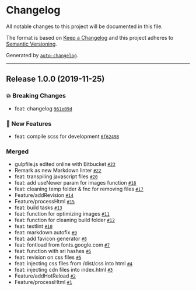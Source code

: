 # Changelog

All notable changes to this project will be documented in this file.

The format is based on [Keep a Changelog](https://keepachangelog.com/en/1.0.0/)
and this project adheres to [Semantic Versioning](https://semver.org/spec/v2.0.0.html).

Generated by [`auto-changelog`](https://github.com/CookPete/auto-changelog).

* * *

## Release 1.0.0 (2019-11-25)

### 💥 Breaking Changes

-   feat: changelog [`961e09d`](https://github.com/cebreus/gulp-devstack/commits/961e09d85305e36507352756aa8e251aed88db83)

### 🚀 New Features

-   feat: compile scss for development [`6f62498`](https://github.com/cebreus/gulp-devstack/commits/6f6249845451895472e96e68d575747af03542e4)

### Merged

-   gulpfile.js edited online with Bitbucket [`#23`](https://github.com/cebreus/gulp-devstack/pull-requests/23)
-   Remark as new Markdown linter [`#22`](https://github.com/cebreus/gulp-devstack/pull-requests/22)
-   feat: transpiling javascript files [`#20`](https://github.com/cebreus/gulp-devstack/pull-requests/20)
-   feat: add useNewer param for images function [`#18`](https://github.com/cebreus/gulp-devstack/pull-requests/18)
-   feat: cleaning temp folder & fnc for removing files [`#17`](https://github.com/cebreus/gulp-devstack/pull-requests/17)
-   Feature/addRevision [`#14`](https://github.com/cebreus/gulp-devstack/pull-requests/14)
-   Feature/processHtml [`#15`](https://github.com/cebreus/gulp-devstack/pull-requests/15)
-   feat: build tasks [`#13`](https://github.com/cebreus/gulp-devstack/pull-requests/13)
-   feat: function for optimizing images [`#11`](https://github.com/cebreus/gulp-devstack/pull-requests/11)
-   feat: function for cleaning build folder [`#12`](https://github.com/cebreus/gulp-devstack/pull-requests/12)
-   feat: textlint [`#10`](https://github.com/cebreus/gulp-devstack/pull-requests/10)
-   feat: markdown autofix [`#9`](https://github.com/cebreus/gulp-devstack/pull-requests/9)
-   feat: add favicon generator [`#8`](https://github.com/cebreus/gulp-devstack/pull-requests/8)
-   feat: fontload from fonts.google.com [`#7`](https://github.com/cebreus/gulp-devstack/pull-requests/7)
-   feat: function with sri hashes [`#6`](https://github.com/cebreus/gulp-devstack/pull-requests/6)
-   feat: revision on css files [`#5`](https://github.com/cebreus/gulp-devstack/pull-requests/5)
-   feat: injecting css files from /dist/css into html [`#4`](https://github.com/cebreus/gulp-devstack/pull-requests/4)
-   feat: injecting cdn files into index.html [`#3`](https://github.com/cebreus/gulp-devstack/pull-requests/3)
-   Feature/addHotReload [`#2`](https://github.com/cebreus/gulp-devstack/pull-requests/2)
-   Feature/processHtml [`#1`](https://github.com/cebreus/gulp-devstack/pull-requests/1)

